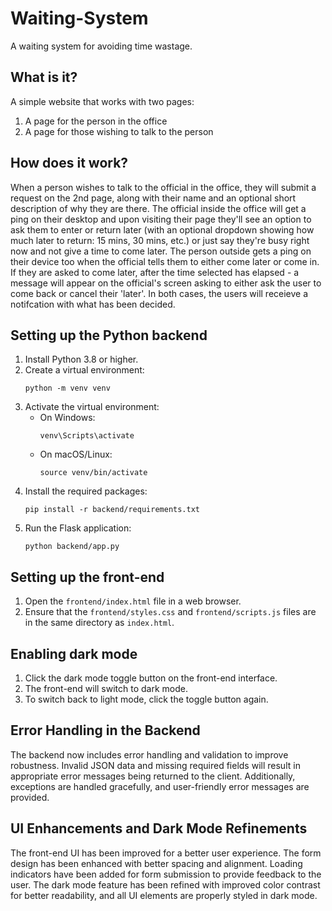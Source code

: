 # Waiting-System
A waiting system for avoiding time wastage.

## What is it?
A simple website that works with two pages:
1. A page for the person in the office
2. A page for those wishing to talk to the person

## How does it work?
When a person wishes to talk to the official in the office, they will submit a request on the 2nd page, along with their name and an optional short description of why they are there.
The official inside the office will get a ping on their desktop and upon visiting their page they'll see an option to ask them to enter or return later (with an optional dropdown showing how much later to return: 15 mins, 30 mins, etc.) or just say they're busy right now and not give a time to come later.
The person outside gets a ping on their device too when the official tells them to either come later or come in. 
If they are asked to come later, after the time selected has elapsed - a message will appear on the official's screen asking to either ask the user to come back or cancel their 'later'. In both cases, the users will receieve a notifcation with what has been decided.

## Setting up the Python backend
1. Install Python 3.8 or higher.
2. Create a virtual environment:
   ```
   python -m venv venv
   ```
3. Activate the virtual environment:
   - On Windows:
     ```
     venv\Scripts\activate
     ```
   - On macOS/Linux:
     ```
     source venv/bin/activate
     ```
4. Install the required packages:
   ```
   pip install -r backend/requirements.txt
   ```
5. Run the Flask application:
   ```
   python backend/app.py
   ```

## Setting up the front-end
1. Open the `frontend/index.html` file in a web browser.
2. Ensure that the `frontend/styles.css` and `frontend/scripts.js` files are in the same directory as `index.html`.

## Enabling dark mode
1. Click the dark mode toggle button on the front-end interface.
2. The front-end will switch to dark mode.
3. To switch back to light mode, click the toggle button again.

## Error Handling in the Backend
The backend now includes error handling and validation to improve robustness. Invalid JSON data and missing required fields will result in appropriate error messages being returned to the client. Additionally, exceptions are handled gracefully, and user-friendly error messages are provided.

## UI Enhancements and Dark Mode Refinements
The front-end UI has been improved for a better user experience. The form design has been enhanced with better spacing and alignment. Loading indicators have been added for form submission to provide feedback to the user. The dark mode feature has been refined with improved color contrast for better readability, and all UI elements are properly styled in dark mode.
